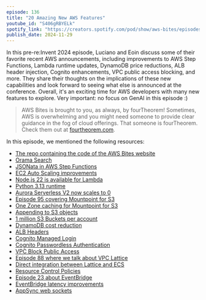 ```yaml
---
episode: 136
title: "20 Amazing New AWS Features"
youtube_id: "S406gRBYELk"
spotify_link: "https://creators.spotify.com/pod/show/aws-bites/episodes/136--20-Amazing-New-AWS-Features-e2rk880"
publish_date: 2024-11-29
---
```


In this pre-re:Invent 2024 episode, Luciano and Eoin discuss some of their
favorite recent AWS announcements, including improvements to AWS Step Functions,
Lambda runtime updates, DynamoDB price reductions, ALB header injection, Cognito
enhancements, VPC public access blocking, and more. They share their thoughts on
the implications of these new capabilities and look forward to seeing what else
is announced at the conference. Overall, it's an exciting time for AWS
developers with many new features to explore. Very important: no focus on GenAI
in this episode :)

> AWS Bites is brought to you, as always, by fourTheorem! Sometimes, AWS is
> overwhelming and you might need someone to provide clear guidance in the fog
> of cloud offerings. That someone is fourTheorem. Check them out at
> [fourtheorem.com](https://fourtheorem.com).

In this episode, we mentioned the following resources:

- [The repo containing the code of the AWS Bites website](https://github.com/awsbites/aws-bites-site)
- [Orama Search](https://orama.com/)
- [JSONata in AWS Step Functions](https://aws.amazon.com/blogs/compute/simplifying-developer-experience-with-variables-and-jsonata-in-aws-step-functions/)
- [EC2 Auto Scaling improvements](https://aws.amazon.com/about-aws/whats-new/2024/11/amazon-ec2-auto-scaling-highly-responsive-scaling-policies/)
- [Node.js 22 is available for Lambda](https://aws.amazon.com/blogs/compute/node-js-22-runtime-now-available-in-aws-lambda/)
- [Python 3.13 runtime](https://aws.amazon.com/blogs/compute/python-3-13-runtime-now-available-in-aws-lambda/)
- [Aurora Serverless V2 now scales to 0](https://aws.amazon.com/about-aws/whats-new/2024/11/amazon-aurora-serverless-v2-scaling-zero-capacity/)
- [Episode 95 covering Mountpoint for S3](https://awsbites.com/95-mounting-s3-as-a-filesystem/)
- [One Zone caching for Mountpoint for S3](https://aws.amazon.com/about-aws/whats-new/2024/11/mountpoint-amazon-s3-high-performance-shared-cache/)
- [Appending to S3 objects](https://docs.aws.amazon.com/AmazonS3/latest/userguide/directory-buckets-objects-append.html)
- [1 million S3 Buckets per account](https://aws.amazon.com/about-aws/whats-new/2024/11/amazon-s3-up-1-million-buckets-per-aws-account/)
- [DynamoDB cost reduction](https://aws.amazon.com/blogs/database/new-amazon-dynamodb-lowers-pricing-for-on-demand-throughput-and-global-tables/)
- [ALB Headers](https://aws.amazon.com/about-aws/whats-new/2024/11/aws-application-load-balancer-header-modification-enhanced-traffic-control-security/)
- [Cognito Managed Login](https://aws.amazon.com/blogs/aws/improve-your-app-authentication-workflow-with-new-amazon-cognito-features/)
- [Cognito Passwordless Authentication](https://aws.amazon.com/blogs/aws/improve-your-app-authentication-workflow-with-new-amazon-cognito-features/)
- [VPC Block Public Access](https://aws.amazon.com/blogs/networking-and-content-delivery/vpc-block-public-access/)
- [Episode 88 where we talk about VPC Lattice](https://awsbites.com/88-what-is-vpc-lattice/)
- [Direct integration between Lattice and ECS](https://aws.amazon.com/blogs/aws/streamline-container-application-networking-with-native-amazon-ecs-support-in-amazon-vpc-lattice/)
- [Resource Control Policies](https://aws.amazon.com/blogs/aws/introducing-resource-control-policies-rcps-a-new-authorization-policy/)
- [Episode 23 about EventBridge](https://awsbites.com/23-what-s-the-big-deal-with-eventbridge/)
- [EventBridge latency improvements](https://aws.amazon.com/about-aws/whats-new/2024/11/amazon-eventbridge-improvement-latency-event-buses/)
- [AppSync web sockets](https://aws.amazon.com/blogs/mobile/announcing-aws-appsync-events-serverless-websocket-apis/)
